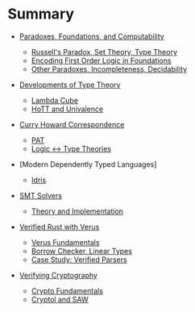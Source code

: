 # Summary

- [Paradoxes, Foundations, and Computability](./PARADOXES_FOUNDATIONS_COMPUTABILITY.md)
  - [Russell's Paradox, Set Theory, Type Theory]()
  - [Encoding First Order Logic in Foundations]()
  - [Other Paradoxes, Incompleteness, Decidability]()
- [Developments of Type Theory]()
  - [Lambda Cube]()
  - [HoTT and Univalence]()
- [Curry Howard Correspondence]()
  - [PAT]()
  - [Logic <-> Type Theories]()
- [Modern Dependently Typed Languages]
  - [Idris](./idris.md)
- [SMT Solvers]()
  - [Theory and Implementation](./smt_theory_and_implementation.md)


- [Verified Rust with Verus]()
  - [Verus Fundamentals](./verus_fundamentals.md)
  - [Borrow Checker, Linear Types]()
  - [Case Study: Verified Parsers](./verified_parsers.md)

- [Verifying Cryptography]()
  - [Crypto Fundamentals]()
  - [Cryptol and SAW](./cryptol_and_saw.md)
